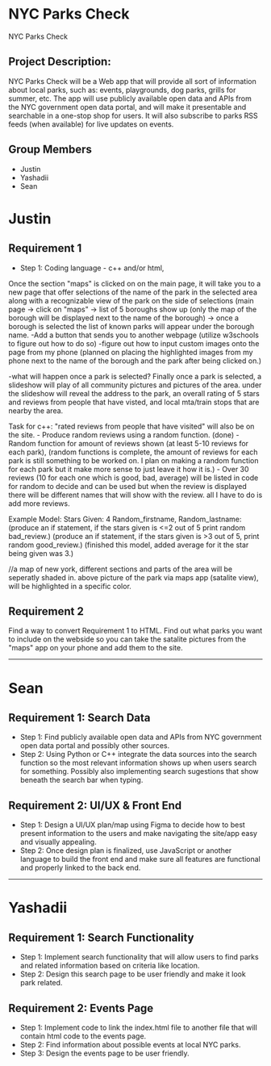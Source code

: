 # NYC Parks Check
NYC Parks Check

## Project Description: 
NYC Parks Check will be a Web app that will provide all sort of information about local parks, such as: events, playgrounds, dog parks, grills for summer, etc. The app will use publicly available open data and APIs from the NYC government open data portal, and will make it presentable and searchable in a one-stop shop for users. It will also subscribe to parks RSS feeds (when available) for live updates 
on events. 



## Group Members
- Justin
- Yashadii
- Sean



# Justin

## Requirement 1
- Step 1:
Coding language - c++ and/or html,

Once the section "maps" is clicked on on the main page, it will take you to a new page that offer selections of the name of the park in the selected area along with a recognizable view of the park on the side of selections (main page -> click on "maps" -> list of 5 boroughs show up (only the map of the borough will be displayed next to the name of the borough) -> once a borough is selected the list of known parks will appear under the borough name.
-Add a button that sends you to another webpage (utilize w3schools to figure out how to do so)
-figure out how to input custom images onto the page from my phone (planned on placing the highlighted images from my phone next to the name of the borough and the park after being clicked on.)

-what will happen once a park is selected?
Finally once a park is selected, a slideshow will play of all community pictures and pictures of the area.
under the slideshow will reveal the address to the park, an overall rating of 5 stars and reviews from people that have visted, and local mta/train stops that are nearby the area.

Task for c++:
"rated reviews from people that have visited" will also be on the site.
    - Produce random reviews using a random function. (done) 
    - Random function for amount of reviews shown (at least 5-10 reviews for each park), (random functions is complete, the amount of reviews for each park is still something to be worked on. I plan on making a random function for each park but it make more sense to just leave it how it is.) 
    - Over 30 reviews (10 for each one which is good, bad, average) will be listed in code for random to decide and can be used but when the review is displayed there will be different names that will show with the review. all I have to do is add more reviews.


Example Model:
Stars Given: 4
Random_firstname, Random_lastname:
(produce an if statement, if the stars given is <=2 out of 5 print random bad_review.)
(produce an if statement, if the stars given is >3 out of 5, print random good_review.) 
(finished this model, added average for it the star being given was 3.)



//a map of new york, different sections and parts of the area will be seperatly shaded in. above picture of the park via maps app (satalite view), will be highlighted in a specific color.

## Requirement 2

Find a way to convert Requirement 1 to HTML.
Find out what parks you want to include on the webside so you can take the satalite pictures from the "maps" app on your phone and add them to the site.


----------------------------------------------

# Sean

## Requirement 1: Search Data

- Step 1: Find publicly available open data and APIs from NYC government open data portal and possibly other sources.
- Step 2: Using Python or C++ integrate the data sources into the search function so the most relevant information shows up when users search for something. Possibly also implementing search sugestions that show beneath the search bar when typing.


## Requirement 2: UI/UX & Front End

- Step 1: Design a UI/UX plan/map using Figma to decide how to best present information to the users and make navigating the site/app easy and visually appealing.
- Step 2: Once design plan is finalized, use JavaScript or another language to build the front end and make sure all features are functional and properly linked to the back end.

-----------------------------------------------

# Yashadii

## Requirement 1: Search Functionality

- Step 1: Implement search functionality that will allow users to find parks and related information based on criteria like location.
- Step 2: Design this search page to be user friendly and make it look park related.


## Requirement 2: Events Page

- Step 1: Implement code to link the index.html file to another file that will contain html code to the events page.
- Step 2: Find information about possible events at local NYC parks.
- Step 3: Design the events page to be user friendly.
